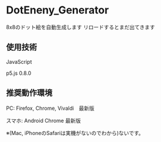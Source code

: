 # DotEneny_Generator
8x8のドット絵を自動生成します
リロードするとまだ出てきます

## 使用技術

JavaScript

p5.js 0.8.0

## 推奨動作環境

PC: Firefox, Chrome, Vivaldi　最新版

スマホ: Android Chrome 最新版

※(Mac, iPhoneのSafariは実機がないのでわから)ないです。
